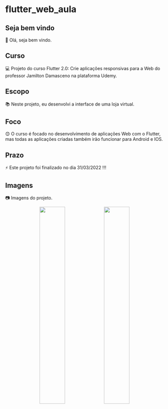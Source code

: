 # flutter_web_aula

## Seja bem vindo

👋 Olá, seja bem vindo.

## Curso

💻 Projeto do curso Flutter 2.0: Crie aplicações responsivas para a Web do professor Jamilton Damasceno na plataforma Udemy.

## Escopo

📚 Neste projeto, eu desenvolvi a interface de uma loja virtual.

## Foco

😊 O curso é focado no desenvolvimento de aplicações Web com o Flutter, mas todas as aplicações criadas também irão funcionar para Android e IOS.

## Prazo

⚡ Este projeto foi finalizado no dia 31/03/2022 !!!

## Imagens

:camera: Imagens do projeto.

<p float="left" align="center">
  <img src=https://i.ibb.co/WvJ8y68/Loja.jpg width="40%" />
  <img src=https://i.ibb.co/RTVKHWS/Loja-1.jpg width="40%" /> 
</p>
